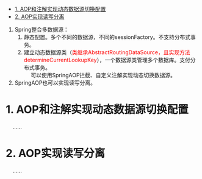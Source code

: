 

<!-- TOC -->

- [1. AOP和注解实现动态数据源切换配置](#1-aop和注解实现动态数据源切换配置)
- [2. AOP实现读写分离](#2-aop实现读写分离)

<!-- /TOC -->

1. Spring整合多数据源：  
    1. 静态配置。多个不同的数据源，不同的sessionFactory。不支持分布式事务。  
    2. 建立动态数据源类（<font color = "red">类继承AbstractRoutingDataSource，且实现方法determineCurrentLookupKey</font>），一个数据源类管理多个数据库。支付分布式事务。  
    &emsp; 可以使用SpringAOP拦截、自定义注解实现动态切换数据源。
2. SpringAOP也可以实现读写分离。  


# 1. AOP和注解实现动态数据源切换配置  
&emsp; ......

# 2. AOP实现读写分离  
&emsp; ......

